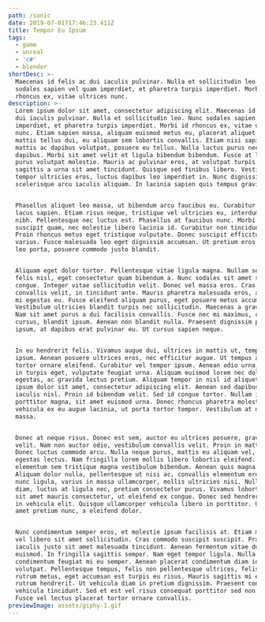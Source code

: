 ```yaml
---
path: /sonic
date: 2019-07-01T17:46:23.411Z
title: Tempor Eu Ipsum
tags:
  - game
  - unreal
  - 'c#'
  - blender
shortDesc: >-
  Maecenas id felis ac dui iaculis pulvinar. Nulla et sollicitudin leo. Nunc
  sodales sapien vel quam imperdiet, et pharetra turpis imperdiet. Morbi id
  rhoncus ex, vitae ultrices nunc.
description: >-
  Lorem ipsum dolor sit amet, consectetur adipiscing elit. Maecenas id felis ac
  dui iaculis pulvinar. Nulla et sollicitudin leo. Nunc sodales sapien vel quam
  imperdiet, et pharetra turpis imperdiet. Morbi id rhoncus ex, vitae ultrices
  nunc. Etiam sapien massa, aliquam euismod metus eu, placerat aliquet nunc. Sed
  mattis tellus dui, eu aliquam sem lobortis convallis. Etiam nisi sapien,
  mattis ac dapibus volutpat, posuere eu tellus. Nulla luctus purus nec aliquam
  dapibus. Morbi sit amet velit et ligula bibendum bibendum. Fusce at libero in
  purus volutpat molestie. Mauris ac pulvinar eros, at volutpat turpis. Sed
  sagittis a urna sit amet tincidunt. Quisque sed finibus libero. Vestibulum
  tempor ultricies eros, luctus dapibus leo imperdiet in. Nunc dignissim augue
  scelerisque arcu iaculis aliquam. In lacinia sapien quis tempus gravida.


  Phasellus aliquet leo massa, ut bibendum arcu faucibus eu. Curabitur eget
  lacus sapien. Etiam risus neque, tristique vel ultricies eu, interdum sed
  nibh. Pellentesque nec luctus est. Phasellus at faucibus nunc. Morbi suscipit
  suscipit quam, nec molestie libero lacinia id. Curabitur non tincidunt ligula.
  Proin rhoncus metus eget tristique vulputate. Donec suscipit efficitur est vel
  varius. Fusce malesuada leo eget dignissim accumsan. Ut pretium eros sit amet
  leo porta, posuere commodo justo blandit.


  Aliquam eget dolor tortor. Pellentesque vitae ligula magna. Nullam semper
  felis nisl, eget consectetur quam bibendum a. Nunc sodales sit amet sem sed
  congue. Integer vitae sollicitudin velit. Donec vel massa eros. Cras eget
  convallis velit, in tincidunt ante. Mauris pharetra malesuada eros, at lacinia
  mi egestas eu. Fusce eleifend aliquam purus, eget posuere metus accumsan non.
  Vestibulum ultricies blandit turpis nec sollicitudin. Maecenas a gravida nisi.
  Nam sit amet purus a dui facilisis convallis. Fusce nec mi maximus, cursus leo
  cursus, blandit ipsum. Aenean non blandit nulla. Praesent dignissim pulvinar
  ipsum, at dapibus erat pulvinar eu. Ut cursus sapien neque.


  In eu hendrerit felis. Vivamus augue dui, ultrices in mattis ut, tempor eu
  ipsum. Aenean posuere ultrices eros, nec efficitur augue. Ut tempus arcu non
  tortor ornare eleifend. Curabitur vel tempor ipsum. Aenean odio urna, commodo
  in turpis eget, vulputate feugiat urna. Aliquam euismod lorem nec dolor
  egestas, ac gravida lectus pretium. Aliquam tempor in nisl id aliquet. Lorem
  ipsum dolor sit amet, consectetur adipiscing elit. Aenean sed dapibus sem, non
  iaculis nisl. Proin id bibendum velit. Sed id congue tortor. Nullam id
  porttitor magna, sit amet euismod urna. Donec rhoncus pharetra molestie. Proin
  vehicula ex eu augue lacinia, ut porta tortor tempor. Vestibulum at dictum
  massa.


  Donec at neque risus. Donec est sem, auctor eu ultrices posuere, gravida ac
  velit. Nam non auctor odio, vestibulum convallis velit. Proin in mattis est.
  Donec luctus commodo arcu. Nulla neque purus, mattis eu aliquam vel, efficitur
  egestas lectus. Nam fringilla lorem mollis libero lobortis eleifend. Nullam
  elementum sem tristique magna vestibulum bibendum. Aenean quis magna diam.
  Aliquam dolor nulla, pellentesque ut nisi ac, convallis elementum eros. In
  nunc ligula, varius in massa ullamcorper, mollis ultricies nisi. Nullam diam
  diam, luctus at ligula nec, pretium consectetur purus. Vivamus lobortis nulla
  sit amet mauris consectetur, ut eleifend ex congue. Donec sed hendrerit risus,
  in vehicula elit. Quisque ullamcorper vehicula libero in porttitor. Ut sit
  amet pretium nunc, a eleifend dolor.


  Nunc condimentum semper eros, et molestie ipsum facilisis at. Etiam malesuada
  vel libero sit amet sollicitudin. Cras commodo suscipit suscipit. Praesent
  iaculis justo sit amet malesuada tincidunt. Aenean fermentum vitae dui sed
  euismod. In fringilla sagittis semper. Nam eget tempor ligula. Nulla
  condimentum feugiat mi eu semper. Aenean placerat condimentum diam id
  volutpat. Pellentesque tempus, felis non pellentesque ultrices, felis nisi
  rutrum metus, eget accumsan est turpis eu risus. Mauris sagittis mi eu lectus
  rutrum hendrerit. Ut vehicula diam in pretium dignissim. Praesent condimentum
  vehicula tincidunt. Sed et est vel risus consequat porttitor sed non sapien.
  Fusce vel lectus placerat tortor ornare convallis.
previewImage: assets/giphy-1.gif
---
```


